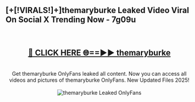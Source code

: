 <h2>[+[!VIRALS!]+]themaryburke Leaked Video Viral On Social X Trending Now - 7g09u</h2>
<br>
<div align="center">
<h2><a href="https://libra.edu.pl?themaryburke" rel="nofollow">🔴 CLICK HERE 🌐==►► themaryburke</a></h2>
<br>
Get themaryburke OnlyFans leaked all content. Now you can access all videos and pictures of themaryburke OnlyFans. New Updated Files 2025!
<br>
<br>
<a href="https://libra.edu.pl?themaryburke" rel="nofollow" data-target="animated-image.originalLink"><img src="https://i.ibb.co.com/WyWwxjT/player-gif2.gif" alt="themaryburke Leaked OnlyFans" style="max-width: 100%; display: inline-block;" data-target="animated-image.originalImage"></a>
</div>
<br>